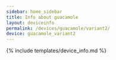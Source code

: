 ```yaml
---
sidebar: home_sidebar
title: Info about guacamole
layout: deviceinfo
permalink: /devices/guacamole/variant2/
device: guacamole_variant2
---
```

{% include templates/device_info.md %}
